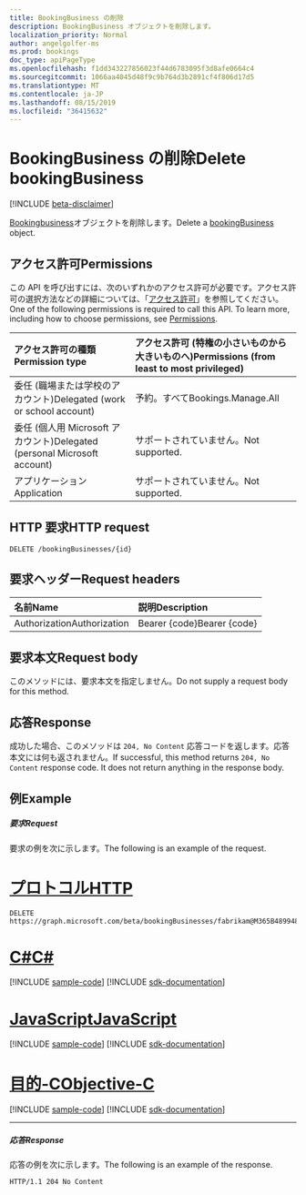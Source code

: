 ```yaml
---
title: BookingBusiness の削除
description: BookingBusiness オブジェクトを削除します。
localization_priority: Normal
author: angelgolfer-ms
ms.prod: bookings
doc_type: apiPageType
ms.openlocfilehash: f1dd343227856023f44d6783095f3d8afe0664c4
ms.sourcegitcommit: 1066aa4045d48f9c9b764d3b2891cf4f806d17d5
ms.translationtype: MT
ms.contentlocale: ja-JP
ms.lasthandoff: 08/15/2019
ms.locfileid: "36415632"
---
```

# <a name="delete-bookingbusiness"></a><span data-ttu-id="049df-103">BookingBusiness の削除</span><span class="sxs-lookup"><span data-stu-id="049df-103">Delete bookingBusiness</span></span>

 [!INCLUDE [beta-disclaimer](../../includes/beta-disclaimer.md)]

<span data-ttu-id="049df-104">[Bookingbusiness](../resources/bookingbusiness.md)オブジェクトを削除します。</span><span class="sxs-lookup"><span data-stu-id="049df-104">Delete a [bookingBusiness](../resources/bookingbusiness.md) object.</span></span>
## <a name="permissions"></a><span data-ttu-id="049df-105">アクセス許可</span><span class="sxs-lookup"><span data-stu-id="049df-105">Permissions</span></span>
<span data-ttu-id="049df-p101">この API を呼び出すには、次のいずれかのアクセス許可が必要です。アクセス許可の選択方法などの詳細については、「[アクセス許可](/graph/permissions-reference)」を参照してください。</span><span class="sxs-lookup"><span data-stu-id="049df-p101">One of the following permissions is required to call this API. To learn more, including how to choose permissions, see [Permissions](/graph/permissions-reference).</span></span>

|<span data-ttu-id="049df-108">アクセス許可の種類</span><span class="sxs-lookup"><span data-stu-id="049df-108">Permission type</span></span>      | <span data-ttu-id="049df-109">アクセス許可 (特権の小さいものから大きいものへ)</span><span class="sxs-lookup"><span data-stu-id="049df-109">Permissions (from least to most privileged)</span></span>              |
|:--------------------|:---------------------------------------------------------|
|<span data-ttu-id="049df-110">委任 (職場または学校のアカウント)</span><span class="sxs-lookup"><span data-stu-id="049df-110">Delegated (work or school account)</span></span> |  <span data-ttu-id="049df-111">予約。すべて</span><span class="sxs-lookup"><span data-stu-id="049df-111">Bookings.Manage.All</span></span>   |
|<span data-ttu-id="049df-112">委任 (個人用 Microsoft アカウント)</span><span class="sxs-lookup"><span data-stu-id="049df-112">Delegated (personal Microsoft account)</span></span> | <span data-ttu-id="049df-113">サポートされていません。</span><span class="sxs-lookup"><span data-stu-id="049df-113">Not supported.</span></span>   |
|<span data-ttu-id="049df-114">アプリケーション</span><span class="sxs-lookup"><span data-stu-id="049df-114">Application</span></span> | <span data-ttu-id="049df-115">サポートされていません。</span><span class="sxs-lookup"><span data-stu-id="049df-115">Not supported.</span></span>  |

## <a name="http-request"></a><span data-ttu-id="049df-116">HTTP 要求</span><span class="sxs-lookup"><span data-stu-id="049df-116">HTTP request</span></span>
<!-- { "blockType": "ignored" } -->
```http
DELETE /bookingBusinesses/{id}

```
## <a name="request-headers"></a><span data-ttu-id="049df-117">要求ヘッダー</span><span class="sxs-lookup"><span data-stu-id="049df-117">Request headers</span></span>
| <span data-ttu-id="049df-118">名前</span><span class="sxs-lookup"><span data-stu-id="049df-118">Name</span></span>       | <span data-ttu-id="049df-119">説明</span><span class="sxs-lookup"><span data-stu-id="049df-119">Description</span></span>|
|:---------------|:----------|
| <span data-ttu-id="049df-120">Authorization</span><span class="sxs-lookup"><span data-stu-id="049df-120">Authorization</span></span>  | <span data-ttu-id="049df-121">Bearer {code}</span><span class="sxs-lookup"><span data-stu-id="049df-121">Bearer {code}</span></span>|

## <a name="request-body"></a><span data-ttu-id="049df-122">要求本文</span><span class="sxs-lookup"><span data-stu-id="049df-122">Request body</span></span>
<span data-ttu-id="049df-123">このメソッドには、要求本文を指定しません。</span><span class="sxs-lookup"><span data-stu-id="049df-123">Do not supply a request body for this method.</span></span>


## <a name="response"></a><span data-ttu-id="049df-124">応答</span><span class="sxs-lookup"><span data-stu-id="049df-124">Response</span></span>
<span data-ttu-id="049df-p102">成功した場合、このメソッドは `204, No Content` 応答コードを返します。応答本文には何も返されません。</span><span class="sxs-lookup"><span data-stu-id="049df-p102">If successful, this method returns `204, No Content` response code. It does not return anything in the response body.</span></span>

## <a name="example"></a><span data-ttu-id="049df-127">例</span><span class="sxs-lookup"><span data-stu-id="049df-127">Example</span></span>
##### <a name="request"></a><span data-ttu-id="049df-128">要求</span><span class="sxs-lookup"><span data-stu-id="049df-128">Request</span></span>
<span data-ttu-id="049df-129">要求の例を次に示します。</span><span class="sxs-lookup"><span data-stu-id="049df-129">The following is an example of the request.</span></span>

# <a name="httptabhttp"></a>[<span data-ttu-id="049df-130">プロトコル</span><span class="sxs-lookup"><span data-stu-id="049df-130">HTTP</span></span>](#tab/http)
<!-- {
  "blockType": "request",
  "name": "delete_bookingbusiness"
}-->
```http
DELETE https://graph.microsoft.com/beta/bookingBusinesses/fabrikam@M365B489948.onmicrosoft.com
```
# <a name="ctabcsharp"></a>[<span data-ttu-id="049df-131">C#</span><span class="sxs-lookup"><span data-stu-id="049df-131">C#</span></span>](#tab/csharp)
[!INCLUDE [sample-code](../includes/snippets/csharp/delete-bookingbusiness-csharp-snippets.md)]
[!INCLUDE [sdk-documentation](../includes/snippets/snippets-sdk-documentation-link.md)]

# <a name="javascripttabjavascript"></a>[<span data-ttu-id="049df-132">JavaScript</span><span class="sxs-lookup"><span data-stu-id="049df-132">JavaScript</span></span>](#tab/javascript)
[!INCLUDE [sample-code](../includes/snippets/javascript/delete-bookingbusiness-javascript-snippets.md)]
[!INCLUDE [sdk-documentation](../includes/snippets/snippets-sdk-documentation-link.md)]

# <a name="objective-ctabobjc"></a>[<span data-ttu-id="049df-133">目的-C</span><span class="sxs-lookup"><span data-stu-id="049df-133">Objective-C</span></span>](#tab/objc)
[!INCLUDE [sample-code](../includes/snippets/objc/delete-bookingbusiness-objc-snippets.md)]
[!INCLUDE [sdk-documentation](../includes/snippets/snippets-sdk-documentation-link.md)]

---

##### <a name="response"></a><span data-ttu-id="049df-134">応答</span><span class="sxs-lookup"><span data-stu-id="049df-134">Response</span></span>
<span data-ttu-id="049df-135">応答の例を次に示します。</span><span class="sxs-lookup"><span data-stu-id="049df-135">The following is an example of the response.</span></span>
<!-- {
  "blockType": "response",
  "truncated": true
} -->
```http
HTTP/1.1 204 No Content
```

<!-- uuid: 8fcb5dbc-d5aa-4681-8e31-b001d5168d79
2015-10-25 14:57:30 UTC -->
<!--
{
  "type": "#page.annotation",
  "description": "Delete bookingBusiness",
  "keywords": "",
  "section": "documentation",
  "tocPath": "",
  "suppressions": [
  ]
}
-->
